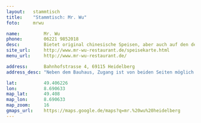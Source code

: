 ```yaml
---
layout:   stammtisch
title:    "Stammtisch: Mr. Wu"
foto:     mrwu

name:         Mr. Wu
phone:        06221 9852018
desc:         Bietet original chinesische Speisen, aber auch auf den deutschen Geschmack angepasste Gerichte. Das Restaurant hat leider nur bis 23:00 geöffnet, daher beginnt der Treff pünktlich um 19 Uhr.
site_url:     http://www.mr-wu-restaurant.de/speisekarte.html
menu_url:     http://www.mr-wu-restaurant.de/

address:      Bahnhofstrasse 4, 69115 Heidelberg
address_desc: "Neben dem Bauhaus, Zugang ist von beiden Seiten möglich."

lat:          49.406226
lon:          8.690633
map_lat:      49.408
map_lon:      8.690633
map_zoom:     16
gmaps_url:    https://maps.google.de/maps?q=mr.%20wu%20heidelberg
---
```

